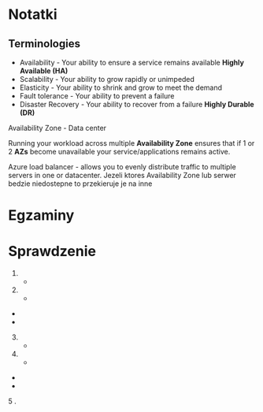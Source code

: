 # Notatki 

## Terminologies
- Availability - Your ability to ensure a service remains available **Highly Available (HA)**
- Scalability - Your ability to grow rapidly or unimpeded
- Elasticity - Your ability to shrink and grow to meet the demand
- Fault tolerance - Your ability to prevent a failure
- Disaster Recovery - Your ability to recover from a failure **Highly Durable (DR)**

Availability Zone - Data center

Running your workload across multiple **Availability Zone** ensures that if 1 or 2 **AZs** become unavailable your service/applications remains active. 

Azure load balancer - allows you to evenly distribute traffic to multiple servers in one or datacenter. Jezeli ktores Availability Zone lub serwer bedzie niedostepne to przekieruje je na inne




# Egzaminy



# Sprawdzenie
1. +
2. +
-
-
3. +
4. +
+
+
5 .